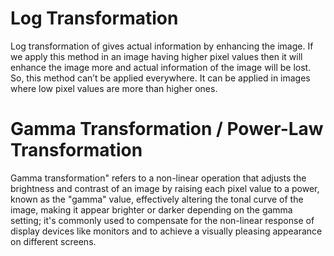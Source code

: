 # Log Transformation 
Log transformation of gives actual information by enhancing the image. If we apply this method in an image having higher pixel values then it will enhance the image more and actual information of the image will be lost. So, this method can’t be applied everywhere. It can be applied in images where low pixel values are more than higher ones.

# Gamma Transformation / Power-Law Transformation 
Gamma transformation" refers to a non-linear operation that adjusts the brightness and contrast of an image by raising each pixel value to a power, known as the "gamma" value, effectively altering the tonal curve of the image, making it appear brighter or darker depending on the gamma setting; it's commonly used to compensate for the non-linear response of display devices like monitors and to achieve a visually pleasing appearance on different screens. 
